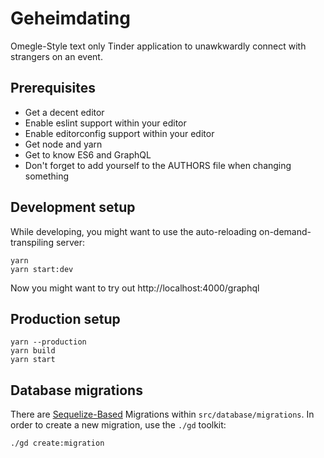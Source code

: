 # Geheimdating
Omegle-Style text only Tinder application to unawkwardly connect with strangers on an event.

## Prerequisites
- Get a decent editor
- Enable eslint support within your editor
- Enable editorconfig support within your editor
- Get node and yarn
- Get to know ES6 and GraphQL
- Don't forget to add yourself to the AUTHORS file when changing something

## Development setup
While developing, you might want to use the auto-reloading on-demand-transpiling server:

    yarn
    yarn start:dev

Now you might want to try out http://localhost:4000/graphql

## Production setup

    yarn --production
    yarn build
    yarn start

## Database migrations
There are [Sequelize-Based](http://docs.sequelizejs.com/manual/tutorial/migrations.html) Migrations within `src/database/migrations`. In order to create a new migration, use the `./gd` toolkit:

    ./gd create:migration
